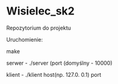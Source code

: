 # Wisielec_sk2
Repozytorium do projektu

Uruchomienie:

make

serwer - ./server (port (domyślny - 10000)

klient - ./klient host(np. 127.0. 0.1) port
